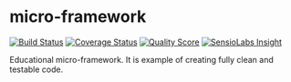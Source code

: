 # micro-framework

[![Build Status](https://travis-ci.org/malgorzatawicha/micro-framework.svg?branch=master)](https://travis-ci.org/malgorzatawicha/micro-framework)
[![Coverage Status](https://img.shields.io/scrutinizer/coverage/g/malgorzatawicha/micro-framework.svg?style=flat-square)](https://scrutinizer-ci.com/g/malgorzatawicha/micro-framework/code-structure)
[![Quality Score](https://img.shields.io/scrutinizer/g/malgorzatawicha/micro-framework.svg?style=flat-square)](https://scrutinizer-ci.com/g/malgorzatawicha/micro-framework)
[![SensioLabs Insight](https://img.shields.io/sensiolabs/i/3d6fa088-f2ba-4c4c-9e67-c95d220a92fe.svg?style=flat-square)](https://insight.sensiolabs.com/projects/3d6fa088-f2ba-4c4c-9e67-c95d220a92fe)

Educational micro-framework. It is example of creating fully clean and testable code.
